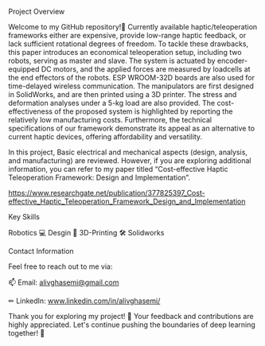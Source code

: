 Project Overview

Welcome to my GitHub repository!🚀  Currently available haptic/teleoperation frameworks either are expensive, provide low-range haptic feedback, or lack sufficient rotational degrees of freedom. To tackle these drawbacks, this paper introduces an economical teleoperation setup, including two robots, serving as master and slave. The system is actuated by encoder-equipped DC motors, and the applied forces are measured by loadcells at the end effectors of the robots. ESP WROOM-32D boards are also used for time-delayed wireless communication. The manipulators are first designed in SolidWorks, and are then printed using a 3D printer. The stress and deformation analyses under a 5-kg load are also provided. The cost-effectiveness of the proposed system is highlighted by reporting the relatively low manufacturing costs. Furthermore, the technical specifications of our framework demonstrate its appeal as an alternative to current haptic devices, offering affordability and versatility.



In this project, Basic electrical and mechanical aspects (design, analysis, and manufacturing) are reviewed. However, if you are exploring additional information, you can refer to my paper titled “Cost-effective Haptic Teleoperation Framework: Design and Implementation”.

https://www.researchgate.net/publication/377825397_Cost-effective_Haptic_Teleoperation_Framework_Design_and_Implementation



Key Skills

Robotics 💻 Desgin 🧠 3D-Printing 🛠️ Solidworks

Contact Information

Feel free to reach out to me via:

📫 Email: alivghasemi@gmail.com

✏ LinkedIn: www.linkedin.com/in/alivghasemi/

Thank you for exploring my project! 🙌 Your feedback and contributions are highly appreciated. Let's continue pushing the boundaries of deep learning together! 🚀
